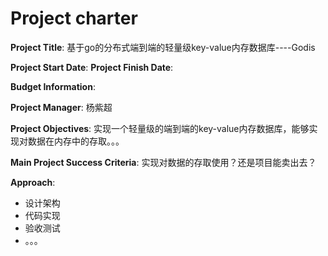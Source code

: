 # Project charter

**Project Title**: 基于go的分布式端到端的轻量级key-value内存数据库----Godis

**Project Start Date**:                                             **Project Finish Date**: 

**Budget Information**:

**Project Manager**: 杨紫超

**Project Objectives**: 实现一个轻量级的端到端的key-value内存数据库，能够实现对数据在内存中的存取。。。

**Main Project Success Criteria**: 实现对数据的存取使用？还是项目能卖出去？

**Approach**:

* 设计架构
* 代码实现
* 验收测试
* 。。。



